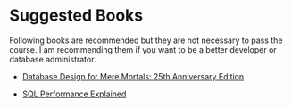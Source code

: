 # Suggested Books

Following books are recommended but they are not necessary to pass the course.
I am recommending them if you want to be a better developer or database administrator.


- [Database Design for Mere Mortals: 25th Anniversary Edition](https://www.amazon.com/Database-Design-Mere-Mortals-Anniversary/dp/0136788041)

- [SQL Performance Explained](https://use-the-index-luke.com/)

